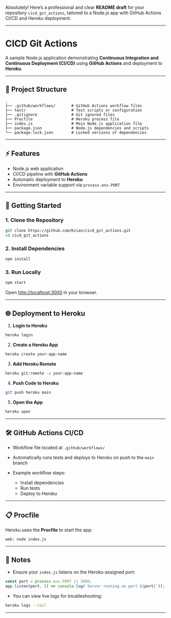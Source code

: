 Absolutely! Here’s a professional and clear **README draft** for your repository `cicd_git_actions`, tailored to a Node.js app with GitHub Actions CI/CD and Heroku deployment:

---

# CICD Git Actions

A sample Node.js application demonstrating **Continuous Integration and Continuous Deployment (CI/CD)** using **GitHub Actions** and deployment to **Heroku**.

---

## 📂 Project Structure

```
.
├── .github/workflows/       # GitHub Actions workflow files
├── test/                    # Test scripts or configuration
├── .gitignore               # Git ignored files
├── Procfile                 # Heroku process file
├── index.js                 # Main Node.js application file
├── package.json             # Node.js dependencies and scripts
└── package-lock.json        # Locked versions of dependencies
```

---

## ⚡ Features

* Node.js web application
* CI/CD pipeline with **GitHub Actions**
* Automatic deployment to **Heroku**
* Environment variable support via `process.env.PORT`

---

## 🚀 Getting Started

### 1. Clone the Repository

```bash
git clone https://github.com/Kzian/cicd_git_actions.git
cd cicd_git_actions
```

### 2. Install Dependencies

```bash
npm install
```

### 3. Run Locally

```bash
npm start
```

Open [http://localhost:3000](http://localhost:3000) in your browser.

---

## 🌐 Deployment to Heroku

1. **Login to Heroku**

```bash
heroku login
```

2. **Create a Heroku App**

```bash
heroku create your-app-name
```

3. **Add Heroku Remote**

```bash
heroku git:remote -a your-app-name
```

4. **Push Code to Heroku**

```bash
git push heroku main
```

5. **Open the App**

```bash
heroku open
```

---

## 🛠️ GitHub Actions CI/CD

* Workflow file located at `.github/workflows/`
* Automatically runs tests and deploys to Heroku on push to the `main` branch
* Example workflow steps:

  * Install dependencies
  * Run tests
  * Deploy to Heroku

---

## 📋 Procfile

Heroku uses the **Procfile** to start the app:

```
web: node index.js
```

---

## 📝 Notes

* Ensure your `index.js` listens on the Heroku-assigned port:

```javascript
const port = process.env.PORT || 3000;
app.listen(port, () => console.log(`Server running on port ${port}`));
```

* You can view live logs for troubleshooting:

```bash
heroku logs --tail
```

---


